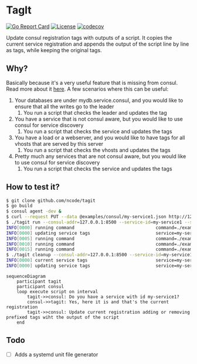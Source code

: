 # TagIt 
[![Go Report Card](https://goreportcard.com/badge/github.com/ncode/tagit)](https://goreportcard.com/report/github.com/ncode/tagit)
[![License](https://img.shields.io/badge/License-Apache_2.0-blue.svg)](https://opensource.org/licenses/Apache-2.0)
[![codecov](https://codecov.io/gh/ncode/tagit/graph/badge.svg?token=ISXEH274YD)](https://codecov.io/gh/ncode/tagit)


Update consul registration tags with outputs of a script.
It copies the current service registration and appends the output of the script line by line as tags, while keeping the original tags.

## Why?

Basically because it's a very useful feature that is missing from consul. Read more about it [here](https://github.com/hashicorp/consul/issues/1048).
A few scenarios where this can be useful:

1. Your databases are under mydb.service.consul, and you would like to ensure that all the writes go to the leader
   1. You run a script that checks the leader and updates the tag
2. You have a service that is not consul aware, but you would like to use consul for service discovery
   1. You run a script that checks the service and updates the tags
3. You have a load or a webserver, and you would like to have tags for all vhosts that are served by this server
   1. You run a script that checks the vhosts and updates the tags
4. Pretty much any services that are not consul aware, but you would like to use consul for service discovery
   1. You run a script that checks the service and updates the tags

## How to test it?

```bash
$ git clone github.com/ncode/tagit
$ go build
$ consul agent -dev &
$ curl --request PUT --data @examples/consul/my-service1.json http://127.0.0.1:8500/v1/agent/service/register
$ ./tagit run --consul-addr=127.0.0.1:8500 --service-id=my-service1 --script=./examples/tagit/example.sh --interval=5s --tag-prefix=tagit
INFO[0000] running command                               command=./examples/tagit/example.sh service=my-service1
INFO[0000] updating service tags                         service=my-service1 tags="[v1 tagit-nice tagit-it tagit-works]"
INFO[0005] running command                               command=./examples/tagit/example.sh service=my-service1
INFO[0010] running command                               command=./examples/tagit/example.sh service=my-service1
INFO[0015] running command                               command=./examples/tagit/example.sh service=my-service1
$ ./tagit cleanup --consul-addr=127.0.0.1:8500 --service-id=my-service1 --tag-prefix=tagit
INFO[0000] current service tags                          service=my-service1 tags="[v1 tagit-nice tagit-it tagit-works]"
INFO[0000] updating service tags                         service=my-service1 tags="[v1]"
```


```mermaid
sequenceDiagram
    participant tagit
    participant consul
    loop execute script on interval
        tagit->>consul: Do you have a service with id my-service1?
        consul->>tagit: Yes, here it is and that's the current registration
        tagit->>consul: Update current registration adding or removing prefixed tags wiht the output of the script
    end
```

## Todo

- [ ] Adds a systemd unit file generator
